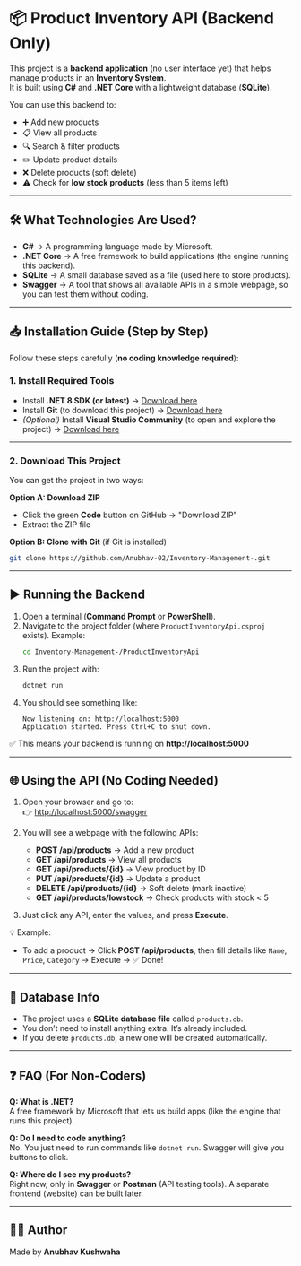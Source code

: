 # 📦 Product Inventory API (Backend Only)

This project is a **backend application** (no user interface yet) that helps manage products in an **Inventory System**.  
It is built using **C#** and **.NET Core** with a lightweight database (**SQLite**).  

You can use this backend to:  
- ➕ Add new products  
- 📋 View all products  
- 🔍 Search & filter products  
- ✏️ Update product details  
- ❌ Delete products (soft delete)  
- ⚠️ Check for **low stock products** (less than 5 items left)  

---

## 🛠 What Technologies Are Used?

- **C#** → A programming language made by Microsoft.  
- **.NET Core** → A free framework to build applications (the engine running this backend).  
- **SQLite** → A small database saved as a file (used here to store products).  
- **Swagger** → A tool that shows all available APIs in a simple webpage, so you can test them without coding.  

---

## 📥 Installation Guide (Step by Step)

Follow these steps carefully (**no coding knowledge required**):

### 1. Install Required Tools
- Install **.NET 8 SDK (or latest)** → [Download here](https://dotnet.microsoft.com/en-us/download)  
- Install **Git** (to download this project) → [Download here](https://git-scm.com/downloads)  
- *(Optional)* Install **Visual Studio Community** (to open and explore the project) → [Download here](https://visualstudio.microsoft.com/vs/community/)  

---

### 2. Download This Project

You can get the project in two ways:  

**Option A: Download ZIP**  
- Click the green **Code** button on GitHub → "Download ZIP"  
- Extract the ZIP file  

**Option B: Clone with Git** (if Git is installed)  
```bash
git clone https://github.com/Anubhav-02/Inventory-Management-.git
```

---

## ▶️ Running the Backend

1. Open a terminal (**Command Prompt** or **PowerShell**).  
2. Navigate to the project folder (where `ProductInventoryApi.csproj` exists). Example:  
   ```bash
   cd Inventory-Management-/ProductInventoryApi
   ```
3. Run the project with:  
   ```bash
   dotnet run
   ```
4. You should see something like:  
   ```
   Now listening on: http://localhost:5000
   Application started. Press Ctrl+C to shut down.
   ```

✅ This means your backend is running on **http://localhost:5000**

---

## 🌐 Using the API (No Coding Needed)

1. Open your browser and go to:  
   👉 [http://localhost:5000/swagger](http://localhost:5000/swagger)  

2. You will see a webpage with the following APIs:  
   - **POST /api/products** → Add a new product  
   - **GET /api/products** → View all products  
   - **GET /api/products/{id}** → View product by ID  
   - **PUT /api/products/{id}** → Update a product  
   - **DELETE /api/products/{id}** → Soft delete (mark inactive)  
   - **GET /api/products/lowstock** → Check products with stock < 5  

3. Just click any API, enter the values, and press **Execute**.  

💡 Example:  
- To add a product → Click **POST /api/products**, then fill details like `Name`, `Price`, `Category` → Execute → ✅ Done!  

---

## 📂 Database Info

- The project uses a **SQLite database file** called `products.db`.  
- You don’t need to install anything extra. It’s already included.  
- If you delete `products.db`, a new one will be created automatically.  

---

## ❓ FAQ (For Non-Coders)

**Q: What is .NET?**  
A free framework by Microsoft that lets us build apps (like the engine that runs this project).  

**Q: Do I need to code anything?**  
No. You just need to run commands like `dotnet run`. Swagger will give you buttons to click.  

**Q: Where do I see my products?**  
Right now, only in **Swagger** or **Postman** (API testing tools). A separate frontend (website) can be built later.  

---

## 👨‍💻 Author
Made by **Anubhav Kushwaha**

